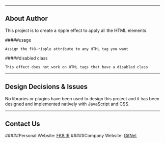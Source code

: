 ------------
About Author
------------

This project is to create a ripple effect to apply all the HTML elements

#####usage

    Assign the fk8-ripple attribute to any HTML tag you want

#####disabled class

    This effect does not work on HTML tags that have a disabled class

-------------------------
Design Decisions & Issues
-------------------------

No libraries or plugins have been used to design this project and it has been designed and implemented natively with JavaScript and CSS.

----------
Contact Us
----------
#####Personal Website: [FK8.IR](https://fk8.ir)
#####Company Website: [GitNet](https://gitnet.ir)
